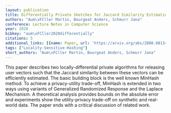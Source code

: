 ```yaml
---
layout: publication
title: Differentially Private Sketches for Jaccard Similarity Estimation
authors: "Aum\xFCller Martin, Bourgeat Anders, Schmurr Jana"
conference: Lecture Notes in Computer Science
year: 2020
bibkey: "aum\xFCller2020differentially"
citations: 5
additional_links: [{name: Paper, url: 'https://arxiv.org/abs/2008.08134'}]
tags: ["Locality-Sensitive-Hashing"]
short_authors: "Aum\xFCller Martin, Bourgeat Anders, Schmurr Jana"
---
```

This paper describes two locally-differential private algorithms for
releasing user vectors such that the Jaccard similarity between these vectors
can be efficiently estimated. The basic building block is the well known
MinHash method. To achieve a privacy-utility trade-off, MinHash is extended in
two ways using variants of Generalized Randomized Response and the Laplace
Mechanism. A theoretical analysis provides bounds on the absolute error and
experiments show the utility-privacy trade-off on synthetic and real-world
data. The paper ends with a critical discussion of related work.